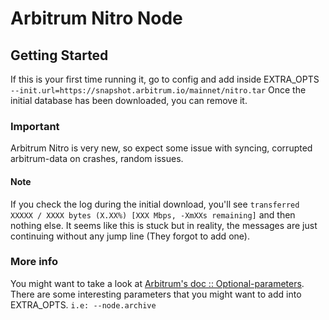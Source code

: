 
# Arbitrum Nitro Node

## Getting Started

 If this is your first time running it, go to config and add inside EXTRA_OPTS
`--init.url=https://snapshot.arbitrum.io/mainnet/nitro.tar`
Once the initial database has been downloaded, you can remove it.

### Important

Arbitrum Nitro is very new, so expect some issue with syncing, corrupted arbitrum-data on crashes, random issues.

#### Note

If you check the log during the initial download, you'll see `transferred XXXXX / XXXX bytes (X.XX%) [XXX Mbps, -XmXXs remaining]` and then nothing else. It seems like this is stuck but in reality, the messages are just continuing without any jump line (They forgot to add one).

### More info

You might want to take a look at [Arbitrum's doc :: Optional-parameters](https://developer.offchainlabs.com/node-running/running-a-node#optional-parameters). There are some interesting parameters that you might want to add into EXTRA_OPTS.
`i.e: --node.archive`
